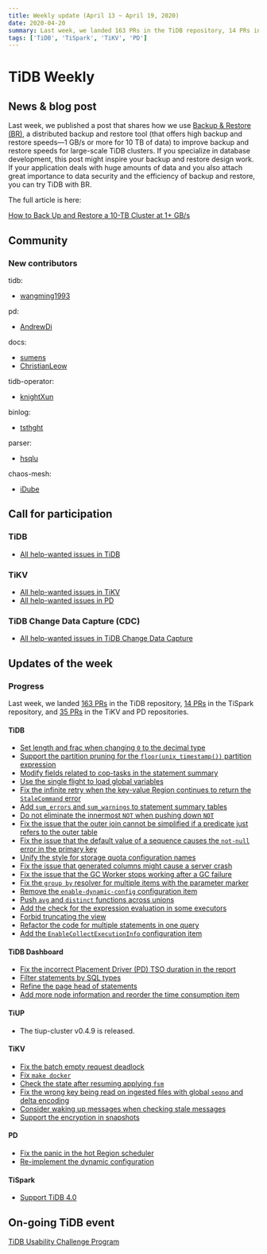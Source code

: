 ```yaml
---
title: Weekly update (April 13 ~ April 19, 2020)
date: 2020-04-20
summary: Last week, we landed 163 PRs in the TiDB repository, 14 PRs in the TiSpark repository, and 35 PRs in the TiKV and PD repositories.
tags: ['TiDB', 'TiSpark', 'TiKV', 'PD']
---
```


# TiDB Weekly

## News & blog post

Last week, we published a post that shares how we use [Backup & Restore (BR)](https://github.com/pingcap/br), a distributed backup and restore tool (that offers high backup and restore speeds—1 GB/s or more for 10 TB of data) to improve backup and restore speeds for large-scale TiDB clusters. If you specialize in database development, this post might inspire your backup and restore design work. If your application deals with huge amounts of data and you also attach great importance to data security and the efficiency of backup and restore, you can try TiDB with BR.

The full article is here:

[How to Back Up and Restore a 10-TB Cluster at 1+ GB/s](https://pingcap.com/blog/back-up-and-restore-a-10-tb-cluster-at-1-gb-per-second/)

## Community

### New contributors

tidb:

* [wangming1993](https://github.com/wangming1993)

pd:

* [AndrewDi](https://github.com/AndrewDi)

docs:

* [sumens](https://github.com/sumens)
* [ChristianLeow](https://github.com/ChristianLeow)

tidb-operator:

* [knightXun](https://github.com/knightXun)

binlog:

* [tsthght](https://github.com/tsthght)

parser:

* [hsqlu](https://github.com/hsqlu)

chaos-mesh:

* [iDube](https://github.com/iDube)

## Call for participation

### TiDB

* [All help-wanted issues in TiDB](https://github.com/pingcap/tidb/issues?q=is%3Aopen+is%3Aissue+label%3Ahelp-wanted)

### TiKV

* [All help-wanted issues in TiKV](https://github.com/tikv/tikv/issues?q=is%3Aopen+is%3Aissue+label%3Astatus%2Fhelp-wanted)
* [All help-wanted issues in PD](https://github.com/pingcap/pd/issues?q=is%3Aissue+is%3Aopen+label%3Astatus%2Fhelp-wanted)

### TiDB Change Data Capture (CDC)

* [All help-wanted issues in TiDB Change Data Capture](https://github.com/pingcap/ticdc/issues?q=is%3Aissue+is%3Aopen+label%3A%22help+wanted%22)

## Updates of the week

### Progress

Last week, we landed [163 PRs](https://github.com/pingcap/tidb/pulls?q=is%3Apr+is%3Amerged+merged%3A2020-04-13..2020-04-19+) in the TiDB repository, [14 PRs](https://github.com/pingcap/tispark/pulls?q=is%3Apr+is%3Amerged+merged%3A2020-04-13..2020-04-19+) in the TiSpark repository, and [35 PRs](https://github.com/tikv/tikv/pulls?q=is%3Apr+is%3Amerged+merged%3A2020-04-13..2020-04-19) in the TiKV and PD repositories.

#### TiDB

* [Set length and frac when changing `0` to the decimal type](https://github.com/pingcap/tidb/pull/16518)
* [Support the partition pruning for the `floor(unix_timestamp())` partition expression](https://github.com/pingcap/tidb/pull/16402)
* [Modify fields related to cop-tasks in the statement summary](https://github.com/pingcap/tidb/pull/16503)
* [Use the single flight to load global variables](https://github.com/pingcap/tidb/pull/16489)
* [Fix the infinite retry when the key-value Region continues to return the `StaleCommand` error](https://github.com/pingcap/tidb/pull/16481)
* [Add `sum_errors` and `sum_warnings` to statement summary tables](https://github.com/pingcap/tidb/pull/16456)
* [Do not eliminate the innermost `NOT` when pushing down `NOT`](https://github.com/pingcap/tidb/pull/16451)
* [Fix the issue that the outer join cannot be simplified if a predicate just refers to the outer table](https://github.com/pingcap/tidb/pull/16444)
* [Fix the issue that the default value of a sequence causes the `not-null` error in the primary key](https://github.com/pingcap/tidb/pull/16437)
* [Unify the style for storage quota configuration names](https://github.com/pingcap/tidb/pull/16431)
* [Fix the issue that generated columns might cause a server crash](https://github.com/pingcap/tidb/pull/16376)
* [Fix the issue that the GC Worker stops working after a GC failure](https://github.com/pingcap/tidb/pull/16372)
* [Fix the `group by` resolver for multiple items with the parameter marker](https://github.com/pingcap/tidb/pull/16363)
* [Remove the `enable-dynamic-config` configuration item](https://github.com/pingcap/tidb/pull/16358)
* [Push `avg` and `distinct` functions across unions](https://github.com/pingcap/tidb/pull/16344)
* [Add the check for the expression evaluation in some executors](https://github.com/pingcap/tidb/pull/16339)
* [Forbid truncating the view](https://github.com/pingcap/tidb/pull/16251)
* [Refactor the code for multiple statements in one query](https://github.com/pingcap/tidb/pull/16056)
* [Add the `EnableCollectExecutionInfo` configuration item](https://github.com/pingcap/tidb/pull/15493)

#### TiDB Dashboard

* [Fix the incorrect Placement Driver (PD) TSO duration in the report](https://github.com/pingcap-incubator/tidb-dashboard/pull/343)
* [Filter statements by SQL types](https://github.com/pingcap-incubator/tidb-dashboard/pull/354)
* [Refine the page head of statements](https://github.com/pingcap-incubator/tidb-dashboard/pull/353)
* [Add more node information and reorder the time consumption item](https://github.com/pingcap-incubator/tidb-dashboard/pull/365)

#### TiUP

* The tiup-cluster v0.4.9 is released.

#### TiKV

* [Fix the batch empty request deadlock](https://github.com/tikv/tikv/pull/7535)
* [Fix `make docker`](https://github.com/tikv/tikv/pull/7498)
* [Check the state after resuming applying `fsm`](https://github.com/tikv/tikv/pull/7444)
* [Fix the wrong key being read on ingested files with global `seqno` and delta encoding](https://github.com/tikv/tikv/pull/7420)
* [Consider waking up messages when checking stale messages](https://github.com/tikv/tikv/pull/7416)
* [Support the encryption in snapshots](https://github.com/tikv/tikv/pull/7403)

#### PD

* [Fix the panic in the hot Region scheduler](https://github.com/pingcap/pd/pull/2353)
* [Re-implement the dynamic configuration](https://github.com/pingcap/pd/pull/2349)

#### TiSpark

* [Support TiDB 4.0](https://github.com/pingcap/tispark/pull/1391)

## On-going TiDB event

[TiDB Usability Challenge Program](https://pingcap.com/community/tidb-usability-challenge/)
